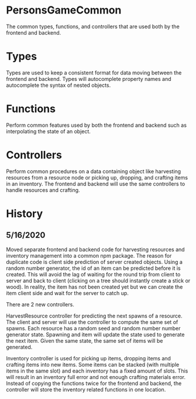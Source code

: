 # PersonsGameCommon
The common types, functions, and controllers that are used both by the frontend and backend.

Types
===
Types are used to keep a consistent format for data moving between the frontend and backend. Types
will autocomplete property names and autocomplete the syntax of nested objects.

Functions
===
Perform common features used by both the frontend and backend such as interpolating the state
of an object.

Controllers
===
Perform common procedures on a data containing object like harvesting resources from a resource node or
picking up, dropping, and crafting items in an inventory. The frontend and backend will use the same
controllers to handle resources and crafting.

History
===
5/16/2020
---
Moved separate frontend and backend code for harvesting resources and inventory management into a common npm package.
The reason for duplicate code is client side prediction of server created objects. Using a random number generator, the
id of an item can be predicted before it is created. This will avoid the lag of waiting for the round trip from client
to server and back to client (clicking on a tree should instantly create a stick or wood). In reality, the item has not
been created yet but we can create the item client side and wait for the server to catch up.

There are 2 new controllers.

HarvestResource controller for predicting the next spawns of a resource. The client and
server will use the controller to compute the same set of spawns. Each resource has a random seed and random number
number generator state. Spawning and item will update the state used to generate the next item. Given the same state,
the same set of items will be generated.

Inventory controller is used for picking up items, dropping items and crafting items into new items. Some items can be
stacked (with multiple items in the same slot) and each inventory has a fixed amount of slots. This will result in an
inventory full error and not enough crafting materials error. Instead of copying the functions twice for the frontend
and backend, the controller will store the inventory related functions in one location.